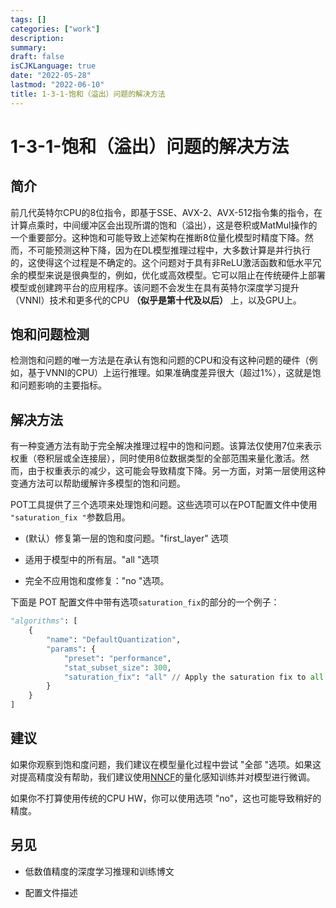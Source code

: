```yaml
---
tags: []
categories: ["work"]
description:
summary:
draft: false
isCJKLanguage: true
date: "2022-05-28"
lastmod: "2022-06-10"
title: 1-3-1-饱和（溢出）问题的解决方法
---
```


# 1-3-1-饱和（溢出）问题的解决方法

## 简介

前几代英特尔CPU的8位指令，即基于SSE、AVX-2、AVX-512指令集的指令，在计算点乘时，中间缓冲区会出现所谓的饱和（溢出），这是卷积或MatMul操作的一个重要部分。这种饱和可能导致上述架构在推断8位量化模型时精度下降。然而，不可能预测这种下降，因为在DL模型推理过程中，大多数计算是并行执行的，这使得这个过程是不确定的。这个问题对于具有非ReLU激活函数和低水平冗余的模型来说是很典型的，例如，优化或高效模型。它可以阻止在传统硬件上部署模型或创建跨平台的应用程序。该问题不会发生在具有英特尔深度学习提升（VNNI）技术和更多代的CPU **（似乎是第十代及以后）** 上，以及GPU上。

## 饱和问题检测

检测饱和问题的唯一方法是在承认有饱和问题的CPU和没有这种问题的硬件（例如，基于VNNI的CPU）上运行推理。如果准确度差异很大（超过1%），这就是饱和问题影响的主要指标。

## 解决方法

有一种变通方法有助于完全解决推理过程中的饱和问题。该算法仅使用7位来表示权重（卷积层或全连接层），同时使用8位数据类型的全部范围来量化激活。然而，由于权重表示的减少，这可能会导致精度下降。另一方面，对第一层使用这种变通方法可以帮助缓解许多模型的饱和问题。

POT工具提供了三个选项来处理饱和问题。这些选项可以在POT配置文件中使用 `"saturation_fix "`参数启用。

- (默认）修复第一层的饱和度问题。"first_layer" 选项

- 适用于模型中的所有层。"all "选项

- 完全不应用饱和度修复："no "选项。

下面是 POT 配置文件中带有选项`saturation_fix`的部分的一个例子：

```python
"algorithms": [
    {
        "name": "DefaultQuantization",
        "params": {
            "preset": "performance",
            "stat_subset_size": 300,
            "saturation_fix": "all" // Apply the saturation fix to all the layers
        }
    }
]
```

## 建议

如果你观察到饱和度问题，我们建议在模型量化过程中尝试 "全部 "选项。如果这对提高精度没有帮助，我们建议使用[NNCF](https://docs.openvino.ai/latest/docs_nncf_introduction.html#doxid-docs-nncf-introduction)的量化感知训练并对模型进行微调。

如果你不打算使用传统的CPU HW，你可以使用选项 "no"，这也可能导致稍好的精度。

## 另见

- 低数值精度的深度学习推理和训练博文

- 配置文件描述
